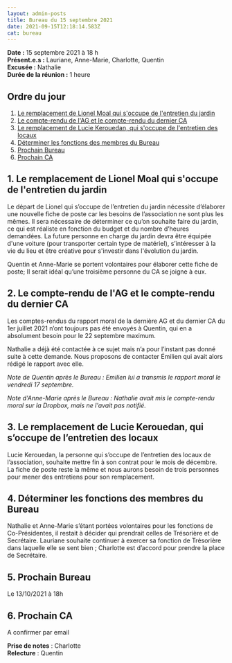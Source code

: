 ```yaml
---
layout: admin-posts
title: Bureau du 15 septembre 2021
date: 2021-09-15T12:18:14.583Z
cat: bureau
---
```

**Date :** 15 septembre 2021 à 18 h  
**Présent.e.s :** Lauriane, Anne-Marie, Charlotte, Quentin  
**Excusée :** Nathalie  
**Durée de la réunion :** 1 heure  

## Ordre du jour

1. [Le remplacement de Lionel Moal qui s'occupe de l'entretien du jardin](#un)
2. [Le compte-rendu de l'AG et le compte-rendu du dernier CA](#deux)
3. [Le remplacement de Lucie Kerouedan, qui s'occupe de l'entretien des locaux](#trois)
4. [Déterminer les fonctions des membres du Bureau](#quatre)
5. [Prochain Bureau](#bureau)
6. [Prochain CA](#ca)

## <a href="#un"></a> 1\. Le remplacement de Lionel Moal qui s'occupe de l'entretien du jardin

Le départ de Lionel qui s’occupe de l’entretien du jardin nécessite d’élaborer une nouvelle fiche de poste car les besoins de l’association ne sont plus les mêmes. Il sera nécessaire de déterminer ce qu’on souhaite faire du jardin, ce qui est réaliste en fonction du budget et du nombre d’heures demandées. La future personne en charge du jardin devra être équipée d'une voiture (pour transporter certain type de matériel), s’intéresser à la vie du lieu et être créative pour s'investir dans l'évolution du jardin.

Quentin et Anne-Marie se portent volontaires pour élaborer cette fiche de poste; Il serait idéal qu’une troisième personne du CA se joigne à eux.

## <a href="#deux"></a> 2\. Le compte-rendu de l'AG et le compte-rendu du dernier CA

Les comptes-rendus du rapport moral de la dernière AG et du dernier CA du 1er juillet 2021 n’ont toujours pas été envoyés à Quentin, qui en a absolument besoin pour le 22 septembre maximum.

Nathalie a déjà été contactée à ce sujet mais n’a pour l’instant pas donné suite à cette demande. Nous proposons de contacter Émilien qui avait alors rédigé le rapport avec elle.

*Note de Quentin après le Bureau : Emilien lui a transmis le rapport moral le vendredi 17 septembre.*

*Note d'Anne-Marie après le Bureau : Nathalie avait mis le compte-rendu moral sur la Dropbox, mais ne l'avait pas notifié.*

## <a href="#trois"></a> 3\. Le remplacement de Lucie Kerouedan, qui s’occupe de l’entretien des locaux

Lucie Kerouedan, la personne qui s’occupe de l’entretien des locaux de l’association, souhaite mettre fin à son contrat pour le mois de décembre. La fiche de poste reste la même et nous aurons besoin de trois personnes pour mener des entretiens pour son remplacement.

## <a href="#quatre"></a> 4\. Déterminer les fonctions des membres du Bureau

Nathalie et Anne-Marie s’étant portées volontaires pour les fonctions de Co-Présidentes, il restait à décider qui prendrait celles de Trésorière et de Secrétaire. Lauriane souhaite continuer à exercer sa fonction de Trésorière dans laquelle elle se sent bien ; Charlotte est d’accord pour prendre la place de Secrétaire.

## <a href="#bureau"></a> 5\. Prochain Bureau

Le 13/10/2021 à 18h

## <a href="#ca"></a> 6\. Prochain CA

A confirmer par email

**Prise de notes** : Charlotte  
**Relecture** : Quentin
